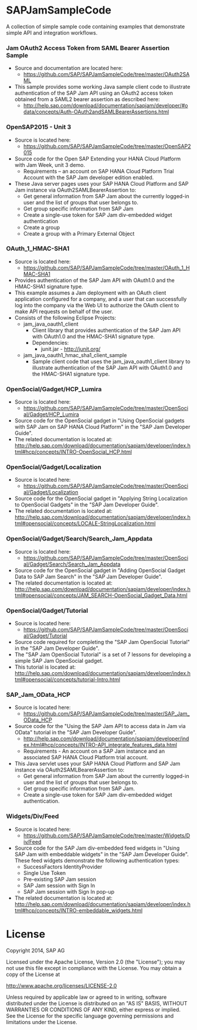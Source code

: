 # SAPJamSampleCode
A collection of simple sample code containing examples that demonstrate simple API and integration workflows.

### Jam OAuth2 Access Token from SAML Bearer Assertion Sample
* Source and documentation are located here:
  * https://github.com/SAP/SAPJamSampleCode/tree/master/OAuth2SAML
* This sample provides some working Java sample client code to illustrate authentication of the SAP Jam API using an OAuth2 access token obtained from a SAML2 bearer assertion as described here:
  * http://help.sap.com/download/documentation/sapjam/developer/#odata/concepts/Auth-OAuth2andSAMLBearerAssertions.html

### OpenSAP2015 - Unit 3
* Source is located here:
  * https://github.com/SAP/SAPJamSampleCode/tree/master/OpenSAP2015
* Source code for the Open SAP Extending your HANA Cloud Platform with Jam Week, unit 3 demo.
  * Requirements – an account on SAP HANA Cloud Platform Trial Account with the SAP Jam developer edition enabled.
* These Java server pages uses your SAP HANA Cloud Platform and SAP Jam instance via OAuth2SAMLBearerAssertion to:
  * Get general information from SAP Jam about the currently logged-in user and the list of groups that user belongs to.
  * Get group specific information from SAP Jam
  * Create a single-use token for SAP Jam div-embedded widget authentication
  * Create a group
  * Create a group with a Primary External Object

### OAuth_1_HMAC-SHA1
* Source is located here:
  * https://github.com/SAP/SAPJamSampleCode/tree/master/OAuth_1_HMAC-SHA1
* Provides authentication of the SAP Jam API with OAuth1.0 and the HMAC-SHA1 signature type.
* This example assumes a Jam deployment with an OAuth client application configured for a company, and a user that can successfully log into the company via the Web UI to authorize the OAuth client to make API requests on behalf of the user.
* Consists of the following Eclipse Projects:
  * jam_java_oauth1_client
    * Client library that provides authentication of the SAP Jam API with OAuth1.0 and the HMAC-SHA1 signature type.
    * Dependencies:
      * junit.jar - http://junit.org/
  * jam_java_oauth1_hmac_sha1_client_sample
     * Sample client code that uses the jam_java_oauth1_client library to illustrate authentication of the SAP Jam API with OAuth1.0 and the HMAC-SHA1 signature type.

### OpenSocial/Gadget/HCP_Lumira
* Source is located here:
  * https://github.com/SAP/SAPJamSampleCode/tree/master/OpenSocial/Gadget/HCP_Lumira
* Source code for the OpenSocial gadget in "Using OpenSocial gadgets with SAP Jam on SAP HANA Cloud Platform" in the "SAP Jam Developer Guide".
* The related documentation is located at: http://help.sap.com/download/documentation/sapjam/developer/index.html#hcp/concepts/INTRO-OpenSocial_HCP.html

### OpenSocial/Gadget/Localization
* Source is located here:
  * https://github.com/SAP/SAPJamSampleCode/tree/master/OpenSocial/Gadget/Localization
* Source code for the OpenSocial gadget in "Applying String Localization to OpenSocial Gadgets" in the "SAP Jam Developer Guide".
* The related documentation is located at: http://help.sap.com/download/documentation/sapjam/developer/index.html#opensocial/concepts/LOCALE-StringLocalization.html

### OpenSocial/Gadget/Search/Search_Jam_Appdata
* Source is located here:
  * https://github.com/SAP/SAPJamSampleCode/tree/master/OpenSocial/Gadget/Search/Search_Jam_Appdata
* Source code for the OpenSocial gadget in "Adding OpenSocial Gadget Data to SAP Jam Search" in the "SAP Jam Developer Guide".
* The related documentation is located at: http://help.sap.com/download/documentation/sapjam/developer/index.html#opensocial/concepts/JAM_SEARCH-OpenSocial_Gadget_Data.html

### OpenSocial/Gadget/Tutorial
* Source is located here:
  * https://github.com/SAP/SAPJamSampleCode/tree/master/OpenSocial/Gadget/Tutorial
* Source code required for completing the "SAP Jam OpenSocial Tutorial" in the "SAP Jam Developer Guide".
* The "SAP Jam OpenSocial Tutorial" is a set of 7 lessons for developing a simple SAP Jam OpenSocial gadget.
* This tutorial is located at: http://help.sap.com/download/documentation/sapjam/developer/index.html#opensocial/concepts/tutorial-Intro.html

### SAP_Jam_OData_HCP
* Source is located here:
  * https://github.com/SAP/SAPJamSampleCode/tree/master/SAP_Jam_OData_HCP
* Source code for the "Using the SAP Jam API to access data in Jam via OData" tutorial in the "SAP Jam Developer Guide".
  * http://help.sap.com/download/documentation/sapjam/developer/index.html#hcp/concepts/INTRO-API_integrate_features_data.html
  * Requirements - An account on a SAP Jam instance and an associated SAP HANA Cloud Platform trial account.
* This Java servlet uses your SAP HANA Cloud Platform and SAP Jam instance via OAuth2SAMLBearerAssertion to:
  * Get general information from SAP Jam about the currently logged-in user and the list of groups that user belongs to.
  * Get group specific information from SAP Jam.
  * Create a single-use token for SAP Jam div-embedded widget authentication.


### Widgets/Div/Feed
* Source is located here:
  * https://github.com/SAP/SAPJamSampleCode/tree/master/Widgets/Div/Feed
* Source code for the SAP Jam div-embedded feed widgets in "Using SAP Jam with embeddable widgets" in the "SAP Jam Developer Guide". These feed widgets demonstrate the following authentication types:
  * SuccessFactors IdentityProvider
  * Single Use Token
  * Pre-existing SAP Jam session
  * SAP Jam session with Sign In
  * SAP Jam session with Sign In pop-up
* The related documentation is located at: http://help.sap.com/download/documentation/sapjam/developer/index.html#hcp/concepts/INTRO-embeddable_widgets.html


# License
Copyright 2014, SAP AG

Licensed under the Apache License, Version 2.0 (the "License");
you may not use this file except in compliance with the License.
You may obtain a copy of the License at

   http://www.apache.org/licenses/LICENSE-2.0

Unless required by applicable law or agreed to in writing, software
distributed under the License is distributed on an "AS IS" BASIS,
WITHOUT WARRANTIES OR CONDITIONS OF ANY KIND, either express or implied.
See the License for the specific language governing permissions and
limitations under the License.
